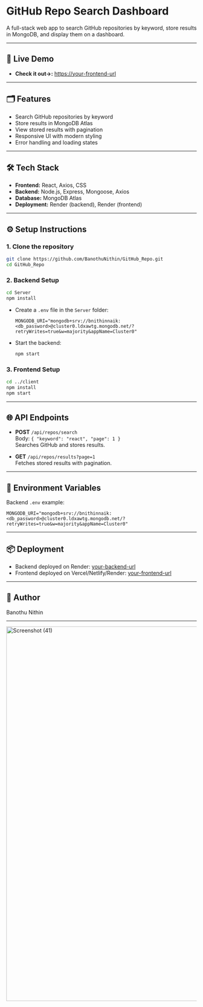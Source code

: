 # GitHub Repo Search Dashboard

A full-stack web app to search GitHub repositories by keyword, store results in MongoDB, and display them on a dashboard.

---

## 🚀 Live Demo

- **Check it out->:** [https://your-frontend-url](https://github-repos-client.onrender.com/)
---

## 🗂️ Features

- Search GitHub repositories by keyword
- Store results in MongoDB Atlas
- View stored results with pagination
- Responsive UI with modern styling
- Error handling and loading states

---

## 🛠️ Tech Stack

- **Frontend:** React, Axios, CSS
- **Backend:** Node.js, Express, Mongoose, Axios
- **Database:** MongoDB Atlas
- **Deployment:** Render (backend), Render (frontend)

---

## ⚙️ Setup Instructions

### 1. Clone the repository

```bash
git clone https://github.com/BanothuNithin/GitHub_Repo.git
cd GitHub_Repo
```

### 2. Backend Setup

```bash
cd Server
npm install
```

- Create a `.env` file in the `Server` folder:
  ```
  MONGODB_URI="mongodb+srv://bnithinnaik:<db_password>@cluster0.ldxawtg.mongodb.net/?retryWrites=true&w=majority&appName=Cluster0"
  ```
- Start the backend:
  ```bash
  npm start
  ```

### 3. Frontend Setup

```bash
cd ../client
npm install
npm start
```

---

## 🌐 API Endpoints

- **POST** `/api/repos/search`  
  Body: `{ "keyword": "react", "page": 1 }`  
  Searches GitHub and stores results.

- **GET** `/api/repos/results?page=1`  
  Fetches stored results with pagination.

---

## 📝 Environment Variables

Backend `.env` example:
```
MONGODB_URI="mongodb+srv://bnithinnaik:<db_password>@cluster0.ldxawtg.mongodb.net/?retryWrites=true&w=majority&appName=Cluster0"
```

---

## 📦 Deployment

- Backend deployed on Render: [your-backend-url](https://github-repos-2v9k.onrender.com)
- Frontend deployed on Vercel/Netlify/Render: [your-frontend-url](https://github-repos-client.onrender.com/)

---

## 👤 Author

Banothu Nithin

---
<img width="1920" height="991" alt="Screenshot (41)" src="https://github.com/user-attachments/assets/d26dc472-bf6a-4765-8874-2cb452a34e0d" />


